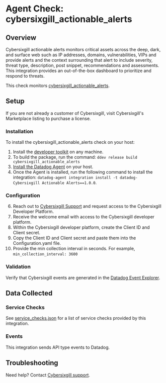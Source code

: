 # Agent Check: cybersixgill_actionable_alerts

## Overview

Cybersixgill actionable alerts monitors critical assets across the deep, dark, and surface web such as IP addresses, 
domains, vulnerabilities, VIPs and provide alerts and the context surrounding that alert to include severity, threat type, 
description, post snippet, recommendations and assessments. This integration provides an out-of-the-box dashboard 
to prioritize and respond to threats.

This check monitors [cybersixgill_actionable_alerts][1].

## Setup
If you are not already a customer of Cybersixgill, visit Cybersixgill's Marketplace listing 
to purchase a license.

### Installation

To install the cybersixgill_actionable_alerts check on your host:
1. Install the [developer toolkit][11] on any machine.
2. To build the package, run the command: `ddev release build cybersixgill_actionable_alerts`
3. [Install the Datadog Agent][10] on your host.
4. Once the Agent is installed, run the following command to install the integration:
`datadog-agent integration install -t datadog-Cybersixgill Actionable Alerts==1.0.0`.

### Configuration
6. Reach out to [Cybersixgill Support][13] and request access to the Cybersixgill Developer Platform.
7. Receive the welcome email with access to the Cybersixgill developer platform.
8. Within the Cybersixgill developer platform, create the Client ID and Client secret.
9. Copy the Client ID and Client secret and paste them into the Configuration.yaml file.
10. Provide the min collection interval in seconds. For example, `min_collection_interval: 3600`

### Validation
Verify that Cybersixgill events are generated in the [Datadog Event Explorer][12].

## Data Collected

### Service Checks
See [service_checks.json][14] for a list of service checks provided by this integration.

### Events
This integration sends API type events to Datadog.

## Troubleshooting
Need help? Contact [Cybersixgill support][13].

[1]: https://www.cybersixgill.com/
[2]: https://app.datadoghq.com/account/settings#agent
[3]: https://docs.datadoghq.com/help/
[4]: https://github.com/DataDog/integrations-extras/blob/master/cybersixgill_actionable_alerts/datadog_checks/cybersixgill_actionable_alerts/data/conf.yaml.example
[5]: https://docs.datadoghq.com/agent/guide/agent-commands/#start-stop-and-restart-the-agent
[6]: https://docs.datadoghq.com/agent/guide/agent-commands/#agent-status-and-information
[7]: https://github.com/DataDog/integrations-extras/blob/master/cybersixgill_actionable_alerts/metadata.csv
[8]: https://github.com/DataDog/integrations-extras/blob/master/cybersixgill_actionable_alerts/assets/service_checks.json
[9]: https://docs.datadoghq.com/help/
[10]: https://docs.datadoghq.com/getting_started/agent/
[11]: https://docs.datadoghq.com/developers/integrations/new_check_howto/#developer-toolkit
[12]: https://app.datadoghq.com/event/explorer
[13]: support@cybersixgill.com
[14]: https://github.com/DataDog/integrations-extras/blob/master/cybersixgill_actionable_alerts/assets/service_checks.json

